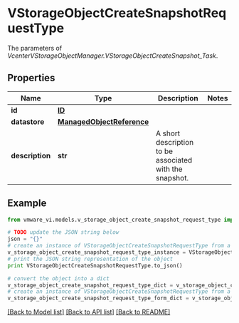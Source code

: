 # VStorageObjectCreateSnapshotRequestType

The parameters of *VcenterVStorageObjectManager.VStorageObjectCreateSnapshot_Task*. 

## Properties
Name | Type | Description | Notes
------------ | ------------- | ------------- | -------------
**id** | [**ID**](ID.md) |  | 
**datastore** | [**ManagedObjectReference**](ManagedObjectReference.md) |  | 
**description** | **str** | A short description to be associated with the snapshot.  | 

## Example

```python
from vmware_vi.models.v_storage_object_create_snapshot_request_type import VStorageObjectCreateSnapshotRequestType

# TODO update the JSON string below
json = "{}"
# create an instance of VStorageObjectCreateSnapshotRequestType from a JSON string
v_storage_object_create_snapshot_request_type_instance = VStorageObjectCreateSnapshotRequestType.from_json(json)
# print the JSON string representation of the object
print VStorageObjectCreateSnapshotRequestType.to_json()

# convert the object into a dict
v_storage_object_create_snapshot_request_type_dict = v_storage_object_create_snapshot_request_type_instance.to_dict()
# create an instance of VStorageObjectCreateSnapshotRequestType from a dict
v_storage_object_create_snapshot_request_type_form_dict = v_storage_object_create_snapshot_request_type.from_dict(v_storage_object_create_snapshot_request_type_dict)
```
[[Back to Model list]](../README.md#documentation-for-models) [[Back to API list]](../README.md#documentation-for-api-endpoints) [[Back to README]](../README.md)


